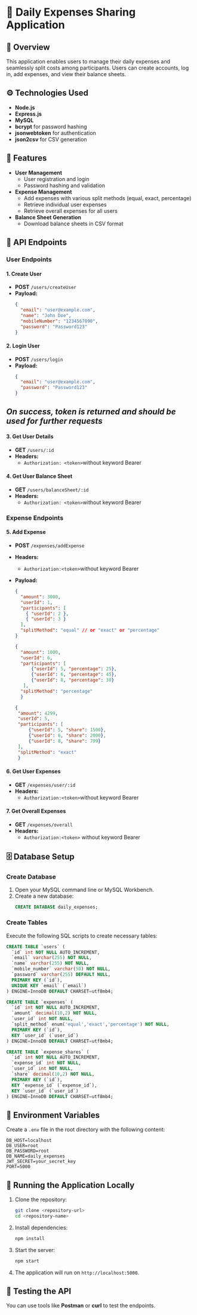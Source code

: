 # 🏦 Daily Expenses Sharing Application

## 📖 Overview

This application enables users to manage their daily expenses and seamlessly split costs among participants. Users can create accounts, log in, add expenses, and view their balance sheets.

## ⚙️ Technologies Used

- **Node.js**
- **Express.js**
- **MySQL**
- **bcrypt** for password hashing
- **jsonwebtoken** for authentication
- **json2csv** for CSV generation

## 🚀 Features

- **User Management**
  - User registration and login
  - Password hashing and validation
- **Expense Management**
  - Add expenses with various split methods (equal, exact, percentage)
  - Retrieve individual user expenses
  - Retrieve overall expenses for all users
- **Balance Sheet Generation**
  - Download balance sheets in CSV format

## 📡 API Endpoints

### User Endpoints

#### 1. Create User

- **POST** `/users/createUser`
- **Payload:**
  ```json
  {
    "email": "user@example.com",
    "name": "John Doe",
    "mobileNumber": "1234567890",
    "password": "Password123"
  }
#### 2. Login User

- **POST** `/users/login`
- **Payload:**
  ```json
  {
    "email": "user@example.com",
    "password": "Password123"
  }
  ```
 ## ***On success, token is returned and should be used for further requests*** ##

#### 3. Get User Details

- **GET** `/users/:id`
- **Headers:**
  - `Authorization: <token>`without keyword Bearer
  
#### 4. Get User Balance Sheet

- **GET** `/users/balanceSheet/:id`
- **Headers:**
  - `Authorization: <token>`without keyword Bearer

### Expense Endpoints

#### 5. Add Expense

- **POST** `/expenses/addExpense`
- **Headers:**
  - `Authorization:<token>`without keyword Bearer
- **Payload:**
  ```json
  {
    "amount": 3000,
    "userId": 1,
    "participants": [
      { "userId": 2 },
      { "userId": 3 }
    ],
    "splitMethod": "equal" // or "exact" or "percentage"
  }
  ```
  ```json
  {
    "amount": 1000,
    "userId": 6,
    "participants": [
        {"userId": 5, "percentage": 25},
        {"userId": 6, "percentage": 45},
        {"userId": 8, "percentage": 30}
     ],
    "splitMethod": "percentage"
    }
  ```

   ```json
  {
    "amount": 4299,
    "userId": 5,
    "participants": [
        {"userId": 5, "share": 1500},
        {"userId": 6, "share": 2000},
        {"userId": 8, "share": 799}
    ],
    "splitMethod": "exact"
    }
  ```
#### 6. Get User Expenses

- **GET** `/expenses/user/:id`
- **Headers:**
  - `Authorization:<token>`without keyword Bearer

#### 7. Get Overall Expenses

- **GET** `/expenses/overall`
- **Headers:**
  - `Authorization:<token>` without keyword Bearer

## 🗄️ Database Setup

### Create Database

1. Open your MySQL command line or MySQL Workbench.
2. Create a new database:
   ```sql
   CREATE DATABASE daily_expenses;
   ```

### Create Tables

Execute the following SQL scripts to create necessary tables:

```sql
CREATE TABLE `users` (
  `id` int NOT NULL AUTO_INCREMENT,
  `email` varchar(255) NOT NULL,
  `name` varchar(255) NOT NULL,
  `mobile_number` varchar(50) NOT NULL,
  `password` varchar(255) DEFAULT NULL,
  PRIMARY KEY (`id`),
  UNIQUE KEY `email` (`email`)
) ENGINE=InnoDB DEFAULT CHARSET=utf8mb4;

CREATE TABLE `expenses` (
  `id` int NOT NULL AUTO_INCREMENT,
  `amount` decimal(10,2) NOT NULL,
  `user_id` int NOT NULL,
  `split_method` enum('equal','exact','percentage') NOT NULL,
  PRIMARY KEY (`id`),
  KEY `user_id` (`user_id`)
) ENGINE=InnoDB DEFAULT CHARSET=utf8mb4;

CREATE TABLE `expense_shares` (
  `id` int NOT NULL AUTO_INCREMENT,
  `expense_id` int NOT NULL,
  `user_id` int NOT NULL,
  `share` decimal(10,2) NOT NULL,
  PRIMARY KEY (`id`),
  KEY `expense_id` (`expense_id`),
  KEY `user_id` (`user_id`)
) ENGINE=InnoDB DEFAULT CHARSET=utf8mb4;
```

## 🌿 Environment Variables

Create a `.env` file in the root directory with the following content:

```
DB_HOST=localhost
DB_USER=root
DB_PASSWORD=root
DB_NAME=daily_expenses
JWT_SECRET=your_secret_key
PORT=5000

```

## 🔧 Running the Application Locally

1. Clone the repository:
   ```bash
   git clone <repository-url>
   cd <repository-name>
   ```

2. Install dependencies:
   ```bash
   npm install
   ```

3. Start the server:
   ```bash
   npm start
   ```

4. The application will run on `http://localhost:5000`.

## 🧪 Testing the API

You can use tools like **Postman** or **curl** to test the endpoints.


